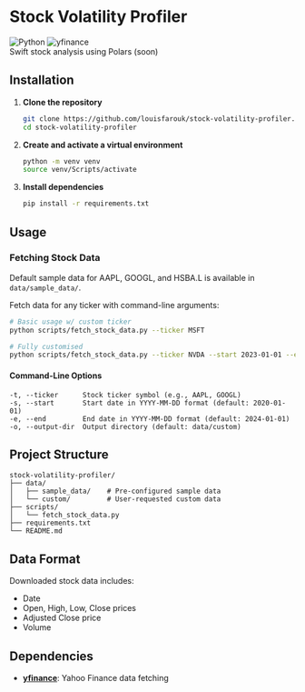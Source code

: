 # Stock Volatility Profiler
![Python](https://img.shields.io/badge/python-3.10%2B-blue.svg)
![yfinance](https://img.shields.io/badge/yfinance-0.2.63-orange.svg)  
Swift stock analysis using Polars (soon)

## Installation
1. **Clone the repository**
   ```bash 
   git clone https://github.com/louisfarouk/stock-volatility-profiler.git
   cd stock-volatility-profiler
   ```

2. **Create and activate a virtual environment**
   ```bash 
   python -m venv venv
   source venv/Scripts/activate
   ```

3. **Install dependencies**
   ```bash
   pip install -r requirements.txt
   ```

## Usage

### Fetching Stock Data

Default sample data for AAPL, GOOGL, and HSBA.L is available in `data/sample_data/`.

Fetch data for any ticker with command-line arguments:

```bash
# Basic usage w/ custom ticker
python scripts/fetch_stock_data.py --ticker MSFT

# Fully customised
python scripts/fetch_stock_data.py --ticker NVDA --start 2023-01-01 --end 2024-01-01 --output-dir data/my_stocks
```

#### Command-Line Options
```
-t, --ticker      Stock ticker symbol (e.g., AAPL, GOOGL)
-s, --start       Start date in YYYY-MM-DD format (default: 2020-01-01)
-e, --end         End date in YYYY-MM-DD format (default: 2024-01-01)
-o, --output-dir  Output directory (default: data/custom)
```

## Project Structure
```
stock-volatility-profiler/
├── data/
│   ├── sample_data/    # Pre-configured sample data
│   └── custom/         # User-requested custom data
├── scripts/
│   └── fetch_stock_data.py
├── requirements.txt
└── README.md
```

## Data Format
Downloaded stock data includes:
- Date
- Open, High, Low, Close prices
- Adjusted Close price
- Volume

## Dependencies
- [**yfinance**](https://github.com/ranaroussi/yfinance): Yahoo Finance data fetching

